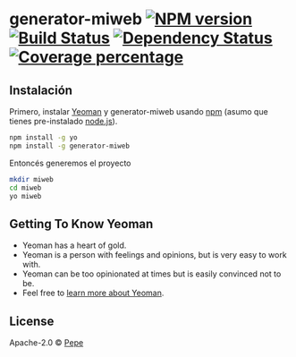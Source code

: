 # generator-miweb [![NPM version][npm-image]][npm-url] [![Build Status][travis-image]][travis-url] [![Dependency Status][daviddm-image]][daviddm-url] [![Coverage percentage][coveralls-image]][coveralls-url]
> 

## Instalación

Primero, instalar [Yeoman](http://yeoman.io) y generator-miweb usando [npm](https://www.npmjs.com/) (asumo que tienes pre-instalado [node.js](https://nodejs.org/)).

```bash
npm install -g yo
npm install -g generator-miweb
```

Entoncés generemos el proyecto

```bash
mkdir miweb
cd miweb
yo miweb
```

## Getting To Know Yeoman

 * Yeoman has a heart of gold.
 * Yeoman is a person with feelings and opinions, but is very easy to work with.
 * Yeoman can be too opinionated at times but is easily convinced not to be.
 * Feel free to [learn more about Yeoman](http://yeoman.io/).

## License

Apache-2.0 © [Pepe]()


[npm-image]: https://badge.fury.io/js/generator-miweb.svg
[npm-url]: https://npmjs.org/package/generator-miweb
[travis-image]: https://travis-ci.org/enlacee/generator-miweb.svg?branch=master
[travis-url]: https://travis-ci.org/enlacee/generator-miweb
[daviddm-image]: https://david-dm.org/enlacee/generator-miweb.svg?theme=shields.io
[daviddm-url]: https://david-dm.org/enlacee/generator-miweb
[coveralls-image]: https://coveralls.io/repos/enlacee/generator-miweb/badge.svg
[coveralls-url]: https://coveralls.io/r/enlacee/generator-miweb
